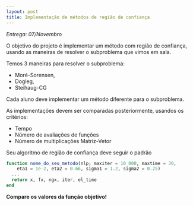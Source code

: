 ```yaml
---
layout: post
title: Implementação de métodos de região de confiança
---
```


*Entrega: 07/Novembro*

O objetivo do projeto é implementar um método com região de confiança, usando as
maneiras de resolver o subproblema que vimos em sala.

Temos 3 maneiras para resolver o subproblema:
- Moré-Sorensen,
- Dogleg,
- Steihaug-CG

Cada aluno deve implementar um método diferente para o subproblema.

As implementações devem ser comparadas posteriormente, usandos os critérios:
- Tempo
- Número de avaliações de funções
- Número de multiplicações Matriz-Vetor

Seu algoritmo de região de confiança deve seguir o padrão

````julia
function nome_do_seu_metodo(nlp; maxiter = 10_000, maxtime = 30,
    eta1 = 1e-2, eta2 = 0.66, sigma1 = 1.2, sigma2 = 0.25)
  ...
  return x, fx, ngx, iter, el_time
end
````

**Compare os valores da função objetivo!**
